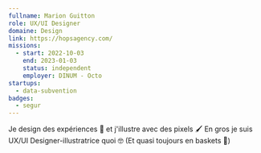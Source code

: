 ```yaml
---
fullname: Marion Guitton
role: UX/UI Designer
domaine: Design
link: https://hopsagency.com/
missions:
  - start: 2022-10-03
    end: 2023-01-03
    status: independent
    employer: DINUM - Octo
startups:
  - data-subvention
badges:
  - segur
---
```


Je design des expériences 🧩 et j'illustre avec des pixels 🖌️
En gros je suis UX/UI Designer-illustratrice quoi 🤓
(Et quasi toujours en baskets 💪)
